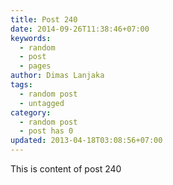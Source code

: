 ```yaml
---
title: Post 240
date: 2014-09-26T11:38:46+07:00
keywords:
  - random
  - post
  - pages
author: Dimas Lanjaka
tags:
  - random post
  - untagged
category:
  - random post
  - post has 0
updated: 2013-04-18T03:08:56+07:00
---
```

This is content of post 240